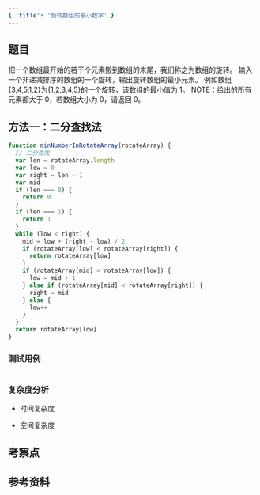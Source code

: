 ```yaml
---
{ 'title': '旋转数组的最小数字' }
---
```


## 题目

把一个数组最开始的若干个元素搬到数组的末尾，我们称之为数组的旋转。
输入一个非递减排序的数组的一个旋转，输出旋转数组的最小元素。
例如数组{3,4,5,1,2}为{1,2,3,4,5}的一个旋转，该数组的最小值为 1。
NOTE：给出的所有元素都大于 0，若数组大小为 0，请返回 0。

## 方法一：二分查找法

```js
function minNumberInRotateArray(rotateArray) {
  // 二分查找
  var len = rotateArray.length
  var low = 0
  var right = len - 1
  var mid
  if (len === 0) {
    return 0
  }
  if (len === 1) {
    return 1
  }
  while (low < right) {
    mid = low + (right - low) / 2
    if (rotateArray[low] < rotateArray[right]) {
      return rotateArray[low]
    }
    if (rotateArray[mid] > rotateArray[low]) {
      low = mid + 1
    } else if (rotateArray[mid] < rotateArray[right]) {
      right = mid
    } else {
      low++
    }
  }
  return rotateArray[low]
}
```

### 测试用例

```js
```

### 复杂度分析

- 时间复杂度

- 空间复杂度

## 考察点

## 参考资料

